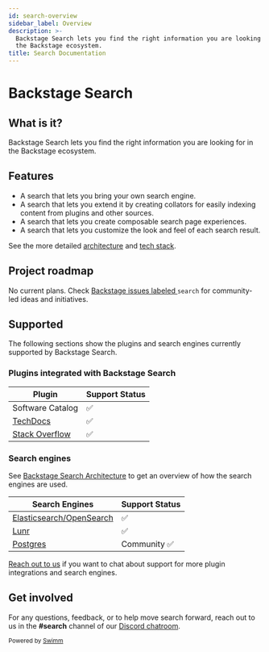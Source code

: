 ```yaml
---
id: search-overview
sidebar_label: Overview
description: >-
  Backstage Search lets you find the right information you are looking for in
  the Backstage ecosystem.
title: Search Documentation
---
```

# Backstage Search

## What is it?

Backstage Search lets you find the right information you are looking for in the Backstage ecosystem.

## Features

- A search that lets you bring your own search engine.
- A search that lets you extend it by creating collators for easily indexing content from plugins and other sources.
- A search that lets you create composable search page experiences.
- A search that lets you customize the look and feel of each search result.

See the more detailed [architecture](./architecture.md) and [tech stack](./architecture.md#tech-stack).

## Project roadmap

No current plans. Check [Backstage issues labeled ](https://github.com/backstage/backstage/issues?q=is%3Aopen+is%3Aissue+label%3Asearch)`search` for community-led ideas and initiatives.

## Supported

The following sections show the plugins and search engines currently supported by Backstage Search.

### Plugins integrated with Backstage Search

| Plugin                                                                                                                                                                        | Support Status |
| ----------------------------------------------------------------------------------------------------------------------------------------------------------------------------- | -------------- |
| Software Catalog                                                                                                                                                              | ✅             |
| [TechDocs](./how-to-guides.md#how-to-index-techdocs-documents)                                                                                                                | ✅             |
| [Stack Overflow](https://github.com/backstage/backstage/blob/master/plugins/search-backend-module-stack-overflow-collator/README.md#index-stack-overflow-questions-to-search) | ✅             |

### Search engines

See [Backstage Search Architecture](architecture.md) to get an overview of how the search engines are used.

| Search Engines                                                | Support Status |
| ------------------------------------------------------------- | -------------- |
| [Elasticsearch/OpenSearch](./search-engines.md#elasticsearch) | ✅             |
| [Lunr](./search-engines.md#lunr)                              | ✅             |
| [Postgres](./search-engines.md#postgres)                      | Community ✅   |

[Reach out to us](#get-involved) if you want to chat about support for more plugin integrations and search engines.

## Get involved

For any questions, feedback, or to help move search forward, reach out to us in the **#search** channel of our [Discord chatroom](https://github.com/backstage/backstage#community).

<SwmMeta version="3.0.0"><sup>Powered by [Swimm](https://app.swimm.io/)</sup></SwmMeta>
